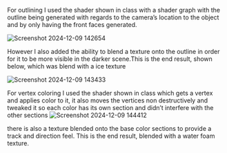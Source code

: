 For outlining I used the shader shown in class with a shader graph with the outline being generated with regards to the camera’s location to the object and by only having the front faces generated.

![Screenshot 2024-12-09 142654](https://github.com/user-attachments/assets/63edb114-a11c-4f7f-9ff5-1923c793476b)


However I also added the ability to blend a texture onto the outline in order for it to be more visible in the darker scene.This is the end result, shown below, which was blend with a ice texture 

![Screenshot 2024-12-09 143433](https://github.com/user-attachments/assets/50bf848a-dd5e-41f0-81c8-e2c1076e1cdb)


For vertex coloring I used the shader shown in class which gets a vertex and applies color to it, it also moves the vertices non destructively  and tweaked it so each color has its own section 
and didn’t interfere with the other sections
![Screenshot 2024-12-09 144412](https://github.com/user-attachments/assets/88785f36-5e84-4249-8cdd-28d419d88285)

 there is also a texture blended onto the base color sections to provide a track and direction feel. This is the end result, blended with a water foam texture.
